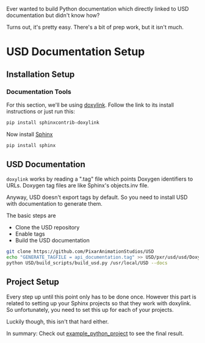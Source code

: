 Ever wanted to build Python documentation which directly linked to USD
documentation but didn't know how?

Turns out, it's pretty easy. There's a bit of prep work, but it isn't much.

# USD Documentation Setup
## Installation Setup
### Documentation Tools
For this section, we'll be using [doxylink](https://github.com/sphinx-contrib/doxylink).
Follow the link to its install instructions or just run this:

```sh
pip install sphinxcontrib-doxylink
```

Now install [Sphinx](https://www.sphinx-doc.org/en/1.6/install.html)

```sh
pip install sphinx
```

## USD Documentation
``doxylink`` works by reading a ".tag" file which points Doxygen
identifiers to URLs. Doxygen tag files are like Sphinx's objects.inv file.

Anyway, USD doesn't export tags by default. So you need to install USD
with documentation to generate them.

The basic steps are

- Clone the USD repository
- Enable tags
- Build the USD documentation

```sh
git clone https://github.com/PixarAnimationStudios/USD
echo "GENERATE_TAGFILE = api_documentation.tag" >> USD/pxr/usd/usd/Doxyfile.in
python USD/build_scripts/build_usd.py /usr/local/USD --docs  
```


## Project Setup
Every step up until this point only has to be done once. However this
part is related to setting up your Sphinx projects so that they work
with doxylink. So unfortunately, you need to set this up for each of
your projects.

Luckily though, this isn't that hard either.

In summary:
Check out [example_python_project](example_python_project) to see the final result.
